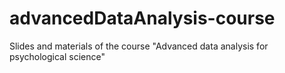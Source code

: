 # advancedDataAnalysis-course
Slides and materials of the course "Advanced data analysis for psychological science"
